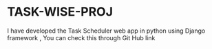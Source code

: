 # TASK-WISE-PROJ
I have developed the Task Scheduler web app in python using Django framework , You can check this through Git Hub link
